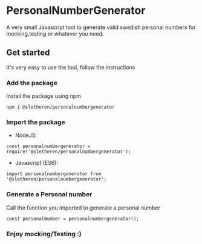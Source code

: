 # PersonalNumberGenerator

A very small Javascript tool to generate valid swedish personal numbers for mocking,testing or whatever you need.

## Get started

It's very easy to use the tool, follow the instructions

### Add the package

Install the package using npm

```
npm i @sletheren/personalnumbergenerator 
```

### Import the package

* NodeJS:
```
const personalnumbergenerator = require('@sletheren/personalnumbergenerator'); 
```
* Javascript (ES6):
```
import personalnumbergenerator from '@sletheren/personalnumbergenerator'; 
```

### Generate a Personal number
Call the function you imported to generate a personal number
```
const personalNumber = personalnumbergenerator(); 
```


### Enjoy mocking/Testing :)


